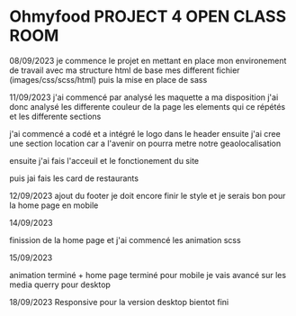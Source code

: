 # Ohmyfood PROJECT 4 OPEN CLASS ROOM

08/09/2023
je commence le projet en mettant en place mon environement de travail avec ma structure html de base mes different fichier (images/css/scss/html) puis la mise en place de sass

11/09/2023
j'ai commencé par analysé les maquette a ma disposition
j'ai donc analysé les differente couleur de la page les elements qui ce répétés
et les differente sections

j'ai commencé a codé et a intégré le logo dans le header
ensuite j'ai cree une section location car a l'avenir on pourra metre notre geaolocalisation

ensuite j'ai fais l'acceuil et le fonctionement du site

puis jai fais les card de restaurants

12/09/2023
ajout du footer je doit encore finir le style et je serais bon pour la home page en mobile

14/09/2023

finission de la home page et j'ai commencé les animation scss

15/09/2023

animation terminé + home page terminé pour mobile je vais avancé sur les media querry pour desktop

18/09/2023
Responsive pour la version desktop bientot fini
